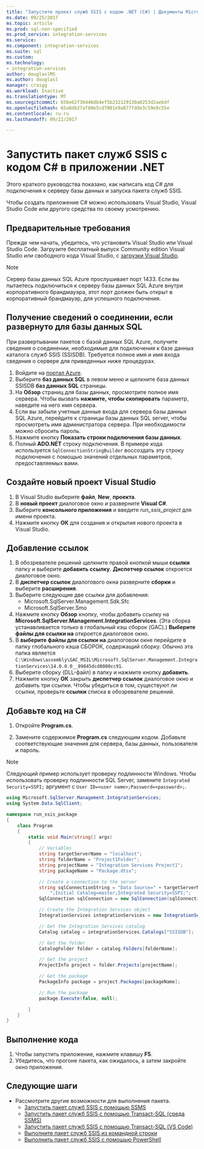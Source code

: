 ```yaml
---
title: "Запустите проект служб SSIS с кодом .NET (C#) | Документы Microsoft"
ms.date: 09/25/2017
ms.topic: article
ms.prod: sql-non-specified
ms.prod_service: integration-services
ms.service: 
ms.component: integration-services
ms.suite: sql
ms.custom: 
ms.technology:
- integration-services
author: douglaslMS
ms.author: douglasl
manager: craigg
ms.workload: Inactive
ms.translationtype: MT
ms.sourcegitcommit: 656e62f36446db4ef5b232129130a0253d2aebdf
ms.openlocfilehash: 65a8db27af80e5cd7001e9a8777dde3c59e9c55e
ms.contentlocale: ru-ru
ms.lasthandoff: 09/22/2017

---
```

# <a name="run-an-ssis-package-with-c-code-in-a-net-app"></a>Запустить пакет служб SSIS с кодом C# в приложении .NET
Этого краткого руководства показано, как написать код C# для подключения к серверу базы данных и запуска пакета служб SSIS.

Чтобы создать приложение C# можно использовать Visual Studio, Visual Studio Code или другого средства по своему усмотрению.

## <a name="prerequisites"></a>Предварительные требования

Прежде чем начать, убедитесь, что установить Visual Studio или Visual Studio Code. Загрузите бесплатный выпуск Community edition Visual Studio или свободного кода Visual Studio, с [загрузки Visual Studio](https://www.visualstudio.com/downloads/).

> [!NOTE]
> Сервер базы данных SQL Azure прослушивает порт 1433. Если вы пытаетесь подключиться к серверу базы данных SQL Azure внутри корпоративного брандмауэра, этот порт должен быть открыт в корпоративный брандмауэр, для успешного подключения.

## <a name="get-the-connection-info-if-deployed-to-sql-database"></a>Получение сведений о соединении, если развернуто для базы данных SQL

При развертывании пакетов с базой данных SQL Azure, получите сведения о соединении, необходимые для подключения к базе данных каталога служб SSIS (SSISDB). Требуется полное имя и имя входа сведения о сервере для приведенных ниже процедурах.

1. Войдите на [портал Azure](https://portal.azure.com/).
2. Выберите **баз данных SQL** в левом меню и щелкните база данных SSISDB **баз данных SQL** страницы. 
3. На **Обзор** страниц для базы данных, просмотрите полное имя сервера. Чтобы вызвать **нажмите, чтобы скопировать** параметр, наведите на него имя сервера. 
4. Если вы забыли учетные данные входа для сервера базы данных SQL Azure, перейдите к страницы базы данных SQL server, чтобы просмотреть имя администратора сервера. При необходимости можно сбросить пароль.
5. Нажмите кнопку **Показать строки подключения базы данных**.
6. Полный **ADO.NET** строку подключения. В примере кода используется `SqlConnectionStringBuilder` воссоздать эту строку подключения с помощью значений отдельных параметров, предоставляемых вами.

## <a name="create-a-new-visual-studio-project"></a>Создайте новый проект Visual Studio

1. В Visual Studio выберите **файл**, **New**, **проекта**. 
2. В **новый проект** диалоговое окно и разверните **Visual C#**.
3. Выберите **консольного приложения** и введите *run_ssis_project* для имени проекта.
4. Нажмите кнопку **ОК** для создания и открытия нового проекта в Visual Studio.

## <a name="add-references"></a>Добавление ссылок
1. В обозревателе решений щелкните правой кнопкой мыши **ссылки** папку и выберите **добавить ссылку**. **Диспетчер ссылок** откроется диалоговое окно.
2. В **диспетчер ссылок** диалогового окна разверните **сборки** и выберите **расширения**.
3. Выберите следующие две ссылки для добавления:
    -   Microsoft.SqlServer.Management.Sdk.Sfc
    -   Microsoft.SqlServer.Smo
4. Нажмите кнопку **Обзор** кнопку, чтобы добавить ссылку на **Microsoft.SqlServer.Management.IntegrationServices**. (Эта сборка устанавливается только в глобальный кэш сборок (GAC).) **Выберите файлы для ссылки на** откроется диалоговое окно.
5. В **выберите файлы для ссылки на** диалоговом окне перейдите в папку глобального кэша СБОРОК, содержащий сборку. Обычно эта папка является `C:\Windows\assembly\GAC_MSIL\Microsoft.SqlServer.Management.IntegrationServices\14.0.0.0__89845dcd8080cc91`.
6. Выберите сборку (DLL-файл) в папку и нажмите кнопку **добавить**.
7. Нажмите кнопку **ОК** закрыть **диспетчер ссылок** диалоговое окно и добавить три ссылки. Чтобы убедиться в том, существуют ли ссылки, проверьте **ссылки** списка в обозревателе решений.

## <a name="add-the-c-code"></a>Добавьте код на C# 
1. Откройте **Program.cs**.

2. Замените содержимое **Program.cs** следующим кодом. Добавьте соответствующие значения для сервера, базы данных, пользователя и пароль.

> [!NOTE]
> Следующий пример использует проверку подлинности Windows. Чтобы использовать проверку подлинности SQL Server, замените `Integrated Security=SSPI;` аргумент с `User ID=<user name>;Password=<password>;`.


```csharp
using Microsoft.SqlServer.Management.IntegrationServices;
using System.Data.SqlClient;

namespace run_ssis_package
{
    class Program
    {
        static void Main(string[] args)
        {
            // Variables
            string targetServerName = "localhost";
            string folderName = "Project1Folder";
            string projectName = "Integration Services Project1";
            string packageName = "Package.dtsx";

            // Create a connection to the server
            string sqlConnectionString = "Data Source=" + targetServerName +
                ";Initial Catalog=master;Integrated Security=SSPI;";
            SqlConnection sqlConnection = new SqlConnection(sqlConnectionString);

            // Create the Integration Services object
            IntegrationServices integrationServices = new IntegrationServices(sqlConnection);

            // Get the Integration Services catalog
            Catalog catalog = integrationServices.Catalogs["SSISDB"];

            // Get the folder
            CatalogFolder folder = catalog.Folders[folderName];

            // Get the project
            ProjectInfo project = folder.Projects[projectName];

            // Get the package
            PackageInfo package = project.Packages[packageName];

            // Run the package
            package.Execute(false, null);

        }
    }
}
```

## <a name="run-the-code"></a>Выполнение кода

1. Чтобы запустить приложение, нажмите клавишу **F5**.
2. Убедитесь, что прогоне пакета, как ожидалось, а затем закройте окно приложения.

## <a name="next-steps"></a>Следующие шаги
- Рассмотрите другие возможности для выполнения пакета.
    - [Запустить пакет служб SSIS с помощью SSMS](./ssis-quickstart-run-ssms.md)
    - [Запустить пакет служб SSIS с помощью Transact-SQL (среда SSMS)](./ssis-quickstart-run-tsql-ssms.md)
    - [Запустить пакет служб SSIS с помощью Transact-SQL (VS Code)](ssis-quickstart-run-tsql-vscode.md)
    - [Выполните пакет служб SSIS из командной строки](./ssis-quickstart-run-cmdline.md)
    - [Выполнить пакет служб SSIS с помощью PowerShell](ssis-quickstart-run-powershell.md)

